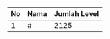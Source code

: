 | No | Nama            | Jumlah Level |
|----|-----------------|--------------|
| 1  | #    |    2125        |
